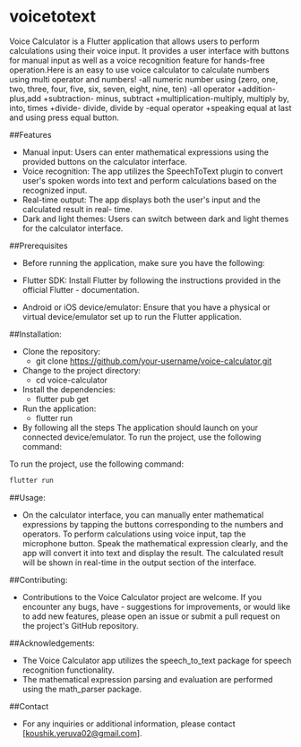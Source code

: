 # voicetotext
Voice Calculator is a Flutter application that allows users to perform calculations using their voice input. It provides a user interface with buttons for manual input as well as a voice recognition feature for hands-free operation.Here is an easy to use voice calculator to calculate numbers using multi operator and numbers! -all numeric number using (zero, one, two, three, four, five, six, seven, eight, nine, ten) -all operator +addition-plus,add +subtraction- minus, subtract +multiplication-multiply, multiply by, into, times +divide- divide, divide by -equal operator +speaking equal at last and using press equal button.

##Features
- Manual input: Users can enter mathematical expressions using the provided buttons on the 
  calculator interface.
- Voice recognition: The app utilizes the SpeechToText plugin to convert user's spoken words 
  into text and perform calculations based on the recognized input.
- Real-time output: The app displays both the user's input and the calculated result in real- 
  time.
- Dark and light themes: Users can switch between dark and light themes for the calculator 
  interface.

##Prerequisites

- Before running the application, make sure you have the following:

- Flutter SDK: Install Flutter by following the instructions provided in the official Flutter - 
  documentation.
- Android or iOS device/emulator: Ensure that you have a physical or virtual device/emulator 
  set up to run the Flutter application.

##Installation:
- Clone the repository:
    - git clone https://github.com/your-username/voice-calculator.git
- Change to the project directory:
    - cd voice-calculator
- Install the dependencies:
    - flutter pub get
 - Run the application:
    - flutter run
- By following all the steps The application should launch on your connected device/emulator.
  To run the project, use the following command:


To run the project, use the following command:

```bash
flutter run
```

##Usage:
- On the calculator interface, you can manually enter mathematical expressions by tapping the 
  buttons corresponding to the numbers and operators.
  To perform calculations using voice input, tap the microphone button. Speak the mathematical 
  expression clearly, and the app will convert it into text and display the result.
  The calculated result will be shown in real-time in the output section of the interface.

##Contributing:
- Contributions to the Voice Calculator project are welcome. If you encounter any bugs, have - 
  suggestions for improvements, or would like to add new features, please open an issue or 
  submit a pull request on the project's GitHub repository.

##Acknowledgements:
- The Voice Calculator app utilizes the speech_to_text package for speech recognition 
  functionality.
- The mathematical expression parsing and evaluation are performed using the math_parser 
  package.

##Contact
- For any inquiries or additional information, please contact [koushik.yeruva02@gmail.com].


